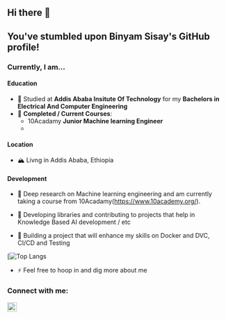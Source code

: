 ## Hi there 👋

## You've stumbled upon Binyam Sisay's GitHub profile!

### Currently, I am...
#### Education
- 📖 Studied at **Addis Ababa Insitute Of Technology** for my **Bachelors in Electrical And Computer Engineering**
- 🌱 **Completed / Current Courses**: 
  - 10Acadamy **Junior Machine learning Engineer**
  - 
#### Location
- 🏔 Livng in Addis Ababa, Ethiopia
#### Development
- 🧠 Deep research on Machine learning engineering and am currently taking a course from 10Acadamy(https://www.10academy.org/).

- 🧠 Developing libraries and contributing to projects that help in Knowledge Based AI development / etc
- 🧠 Building a project that will enhance my skills on Docker and DVC, CI/CD and Testing

[![Top Langs](https://github.com/Bina-man/bina-waffle/blob/master/generated/languages.svg)


- ⚡ Feel free to hoop in and dig more about me

### Connect with me:

[<img align="left" alt="David's | LinkedIn" width="22px" src="https://cdn.jsdelivr.net/npm/simple-icons@v3/icons/linkedin.svg" />][linkedin]

<br />

<br />

[linkedin]: https://github.com/Bina-man
